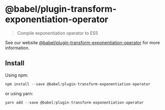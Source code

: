 # @babel/plugin-transform-exponentiation-operator

> Compile exponentiation operator to ES5

See our website [@babel/plugin-transform-exponentiation-operator](https://new.babeljs.io/docs/en/next/babel-plugin-transform-exponentiation-operator.html) for more information.

## Install

Using npm:

```js
npm install --save @babel/plugin-transform-exponentiation-operator
```

or using yarn:

```js
yarn add --save @babel/plugin-transform-exponentiation-operator
```
